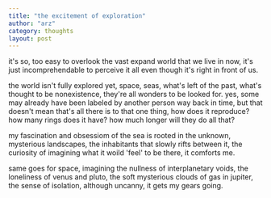 ```yaml
---
title: "the excitement of exploration"
author: "arz"
category: thoughts
layout: post
---
```


it's so, too easy to overlook the vast expand world that we live in now, it's just incomprehendable to perceive it all even though it's right in front of us.

the world isn't fully explored yet, space, seas, what's left of the past, what's thought to be nonexistence, they're all wonders to be looked for. yes, some may already have been labeled by another person way back in time, but that doesn't mean that's all there is to that one thing, how does it reproduce? how many rings does it have? how much longer will they do all that?

my fascination and obsessiom of the sea is rooted in the unknown, mysterious landscapes, the inhabitants that slowly rifts between it, the curiosity of imagining what it woild 'feel' to be there, it comforts me.

same goes for space, imagining the nullness of interplanetary voids, the loneliness of venus and pluto, the soft mysterious clouds of gas in jupiter, the sense of isolation, although uncanny, it gets my gears going.
 